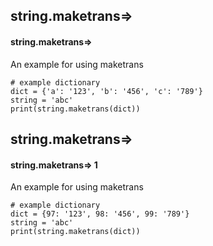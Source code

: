 ## string.maketrans=>
#### string.maketrans=>
An example for using maketrans
```
# example dictionary
dict = {'a': '123', 'b': '456', 'c': '789'}
string = 'abc'
print(string.maketrans(dict))
```

## string.maketrans=>
#### string.maketrans=> 1
An example for using maketrans
```
# example dictionary
dict = {97: '123', 98: '456', 99: '789'}
string = 'abc'
print(string.maketrans(dict))
```